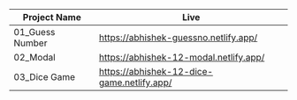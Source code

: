 Project Name | Live
------------ | -------------
01_Guess Number  | https://abhishek-guessno.netlify.app/
02_Modal | https://abhishek-12-modal.netlify.app/
03_Dice Game | https://abhishek-12-dice-game.netlify.app/
